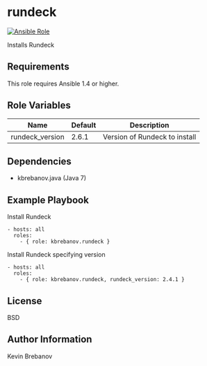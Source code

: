 rundeck
=======

[![Ansible Role](https://img.shields.io/ansible/role/3313.svg)](https://galaxy.ansible.com/list#/roles/3313)

Installs Rundeck

Requirements
------------

This role requires Ansible 1.4 or higher.

Role Variables
--------------

| Name            | Default | Description                   |
|-----------------|---------|-------------------------------|
| rundeck_version | 2.6.1   | Version of Rundeck to install |

Dependencies
------------

- kbrebanov.java (Java 7)

Example Playbook
----------------

Install Rundeck
```
- hosts: all
  roles:
    - { role: kbrebanov.rundeck }
```

Install Rundeck specifying version
```
- hosts: all
  roles:
    - { role: kbrebanov.rundeck, rundeck_version: 2.4.1 }
```

License
-------

BSD

Author Information
------------------

Kevin Brebanov
